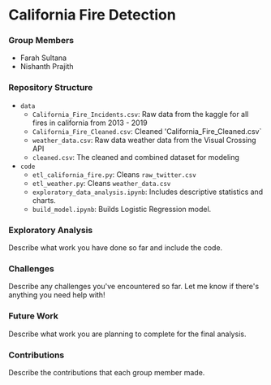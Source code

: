# California Fire Detection

### Group Members
- Farah Sultana
- Nishanth Prajith

### Repository Structure
- `data`
  - `California_Fire_Incidents.csv`: Raw data from the kaggle for all fires in california from 2013 - 2019
  - `California_Fire_Cleaned.csv`: Cleaned 'California_Fire_Cleaned.csv`
  - `weather_data.csv`: Raw data weather data from the Visual Crossing API
  - `cleaned.csv`: The cleaned and combined dataset for modeling
- `code`
  - `etl_california_fire.py`: Cleans `raw_twitter.csv`
  - `etl_weather.py`: Cleans `weather_data.csv`
  - `exploratory_data_analysis.ipynb`: Includes descriptive statistics and charts. 
  - `build_model.ipynb`: Builds Logistic Regression model. 

### Exploratory Analysis
Describe what work you have done so far and include the code. 

### Challenges
Describe any challenges you've encountered so far. Let me know if there's anything you need help with!

### Future Work
Describe what work you are planning to complete for the final analysis.

### Contributions
Describe the contributions that each group member made.

